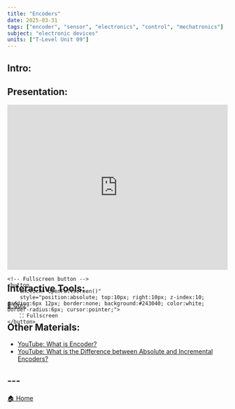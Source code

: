 ```yaml
---
title: "Encoders"
date: 2025-03-31
tags: ["encoder", "sensor", "electronics", "control", "mechatronics"]
subject: "electronic devices"
units: ["T-Level Unit 09"]
---
```


## Intro:

## Presentation:

<div id="pdf-container" style="position: relative; width: 100%; height: 0; padding-top: 75%;">
    <iframe 
        id="pdf-frame"
        src="https://EngineeringShare.github.io/engineering-hub/presentations/Encoders.pdf"
        style="position: absolute; top: 0; left: 0; width: 100%; height: 100%; border: none;" 
        allowfullscreen
        webkitallowfullscreen
        mozallowfullscreen>
    </iframe>

    <!-- Fullscreen button -->
    <button 
        onclick="openFullscreen()" 
        style="position:absolute; top:10px; right:10px; z-index:10; padding:6px 12px; border:none; background:#243040; color:white; border-radius:6px; cursor:pointer;">
        ⛶ Fullscreen
    </button>
</div>

<script>
    function openFullscreen() {
        const elem = document.getElementById("pdf-frame");
        if (elem.requestFullscreen) {
            elem.requestFullscreen();
        } else if (elem.webkitRequestFullscreen) { // Safari
            elem.webkitRequestFullscreen();
        } else if (elem.msRequestFullscreen) { // IE11
            elem.msRequestFullscreen();
        }
    }
</script>

## Interactive Tools:

<a href="https://engineeringshare.github.io/engineering-hub/interactive/Encoders%20Quiz.html">📝 Quiz</a>

## Other Materials:
* [YouTube: What is Encoder?](https://youtu.be/k2GQVJ4z0kM?si=-SW8ePlzyHZbWG5e)
* [YouTube: What is the Difference between Absolute and Incremental Encoders?](https://youtu.be/-Qk--Sjgq78?si=s1kasEenWSG5rYGT)

## ---

<a href="https://engineeringshare.github.io/engineering-hub">🏠 Home</a>
